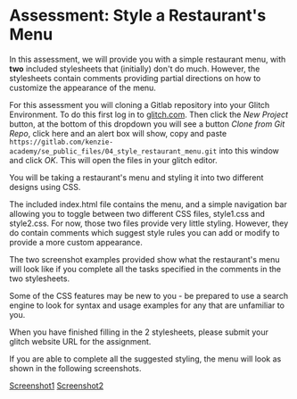 # Assessment: Style a Restaurant's Menu

In this assessment, we will provide you with a simple restaurant menu, with **two** included stylesheets that (initially) don't do much. However, the stylesheets contain comments providing partial directions on how to customize the appearance of the menu.

For this assessment you will cloning a Gitlab repository into your Glitch Environment.  To do this first log in to [glitch.com](https://glitch.com).  Then click the *New Project* button, at the bottom of this dropdown you will see a button *Clone from Git Repo*, click here and an alert box will show, copy and paste `https://gitlab.com/kenzie-academy/se_public_files/04_style_restaurant_menu.git` into this window and click *OK*.  This will open the files in your glitch editor.

You will be taking a restaurant's menu and styling it into two different designs using CSS.

The included index.html file contains the menu, and a simple navigation bar allowing you to toggle between two different CSS files, style1.css and style2.css. For now, those two files provide very little styling. However, they do contain comments which suggest style rules you can add or modify to provide a more custom appearance.

The two screenshot examples provided show what the restaurant's menu will look like if you complete all the tasks specified in the comments in the two stylesheets.

Some of the CSS features may be new to you - be prepared to use a search engine to look for syntax and usage examples for any that are unfamiliar to you.

When you have finished filling in the 2 stylesheets, please submit your glitch website URL for the assignment.

If you are able to complete all the suggested styling, the menu will look as shown in the following screenshots.

[Screenshot1](https://s3.us-east-2.amazonaws.com/images.kenzie.academy/frontend-se/completed-screenshot1.jpg)
[Screenshot2](https://s3.us-east-2.amazonaws.com/images.kenzie.academy/frontend-se/completed-screenshot2.png)


